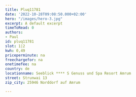 ```yaml
---
title: Pluq11781
date: '2022-10-28T09:08:50.000+02:00'
hero: "/images/hero-3.jpg"
excerpt: A default excerpt
timeToRead: 0
authors:
- Paul
id: pluq11781
slot: 1|2
kwh: 0,49
priceperminute: na
freechargefor: na
onetimefee: na
country: de
locationname: Seeblick **** S Genuss und Spa Resort Amrum
street: Strunwai 13
zip_city: 25946 Norddorf auf Amrum

---
```

